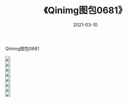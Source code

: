 ﻿---
layout: post
title:  《Qinimg图包0681》
date:   2021-03-10
img: http://imgx.orgx.ga/Qinimg图包/Qinimg图包0681/000.jpg
categories: [美女, 清纯, 唯美]
---

Qinimg图包0681

 ![](http://imgx.orgx.ga/Qinimg图包/Qinimg图包0681/001.jpg) <br>![](http://imgx.orgx.ga/Qinimg图包/Qinimg图包0681/002.jpg) <br>![](http://imgx.orgx.ga/Qinimg图包/Qinimg图包0681/003.jpg) <br>![](http://imgx.orgx.ga/Qinimg图包/Qinimg图包0681/004.jpg) <br>![](http://imgx.orgx.ga/Qinimg图包/Qinimg图包0681/005.jpg) <br>![](http://imgx.orgx.ga/Qinimg图包/Qinimg图包0681/006.jpg) <br>![](http://imgx.orgx.ga/Qinimg图包/Qinimg图包0681/007.jpg) <br>![](http://imgx.orgx.ga/Qinimg图包/Qinimg图包0681/008.jpg) <br>